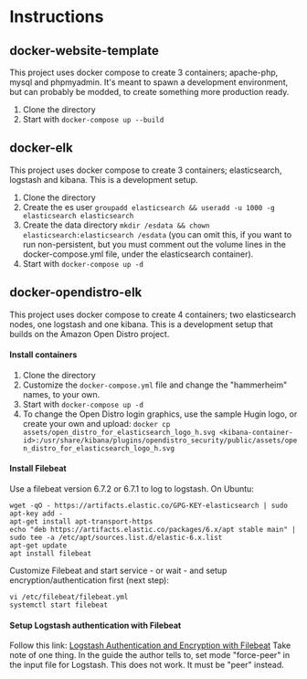 # Instructions

## docker-website-template
This project uses docker compose to create 3 containers; apache-php, mysql and phpmyadmin. It's meant to spawn a development environment, but can probably be modded, to create something more production ready.

1. Clone the directory
2. Start with `docker-compose up --build`

## docker-elk
This project uses docker compose to create 3 containers; elasticsearch, logstash and kibana. This is a development setup.

1. Clone the directory
2. Create the es user `groupadd elasticsearch && useradd -u 1000 -g elasticsearch elasticsearch`
3. Create the data directory `mkdir /esdata && chown elasticsearch:elasticsearch /esdata` (you can omit this, if you want to run non-persistent, but you must comment out the volume lines in the docker-compose.yml file, under the elasticsearch container).  
4. Start with `docker-compose up -d`

## docker-opendistro-elk
This project uses docker compose to create 4 containers; two elasticsearch nodes, one logstash and one kibana. This is a development setup that builds on the Amazon Open Distro project.

#### Install containers
1. Clone the directory
2. Customize the `docker-compose.yml` file and change the "hammerheim" names, to your own.
3. Start with `docker-compose up -d`
4. To change the Open Distro login graphics, use the sample Hugin logo, or create your own and upload: `docker cp assets/open_distro_for_elasticsearch_logo_h.svg <kibana-container-id>:/usr/share/kibana/plugins/opendistro_security/public/assets/open_distro_for_elasticsearch_logo_h.svg`

#### Install Filebeat
Use a filebeat version 6.7.2 or 6.7.1 to log to logstash. On Ubuntu:
```
wget -qO - https://artifacts.elastic.co/GPG-KEY-elasticsearch | sudo apt-key add -
apt-get install apt-transport-https
echo "deb https://artifacts.elastic.co/packages/6.x/apt stable main" | sudo tee -a /etc/apt/sources.list.d/elastic-6.x.list
apt-get update
apt install filebeat
```

Customize Filebeat and start service - or wait - and setup encryption/authentication first (next step):
```
vi /etc/filebeat/filebeat.yml
systemctl start filebeat
```

#### Setup Logstash authentication with Filebeat
Follow this link: [Logstash Authentication and Encryption with Filebeat](https://benjaminknofe.com/blog/2018/07/08/logstash-authentication-with-ssl-certificates/)
Take note of one thing. In the guide the author tells to, set mode "force-peer" in the input file for Logstash. This does not work. It must be "peer" instead.
